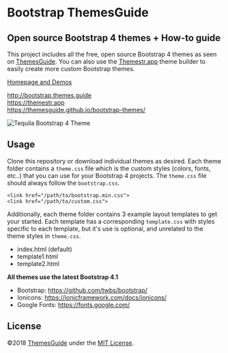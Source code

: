 # Bootstrap ThemesGuide

## Open source Bootstrap 4 themes + How-to guide

This project includes all the free, open source Bootstrap 4 themes as seen on [ThemesGuide](http://themes.guide).
You can also use the [Themestr.app](https://themestr.app) theme builder to easily 
create more custom Bootstrap themes. 

[Homepage and Demos](http://bootstrap.themes.guide)

<http://bootstrap.themes.guide><br>
<https://themestr.app><br>
<https://themesguide.github.io/bootstrap-themes/>

![Tequila Bootstrap 4 Theme](http://bootstrap.themes.guide/assets/ss_tequila.png)

## Usage

Clone this repository or download individual themes as desired. Each theme folder contains a `theme.css` file which is the 
custom styles (colors, fonts, etc..) that you can use for your Bootstrap 4 projects. The `theme.css` file should always follow
the `bootstrap.css`.

```
<link href="/path/to/bootstrap.min.css">
<link href="/path/to/custom.css">

```

Additionally, each theme folder contains 3 example layout templates to get your started. Each template has a corresponding `template.css`
 with styles specific to each template, but it's use is optional, and unrelated to the theme styles in `theme.css`.

- index.html (default)
- template1.html
- template2.html

**All themes use the latest Bootstrap 4.1**

- Bootstrap: <https://github.com/twbs/bootstrap/>
- Ionicons: <https://ionicframework.com/docs/ionicons/>
- Google Fonts: <https://fonts.google.com/>

## License

©2018 [ThemesGuide](https://themesguide.com) under the [MIT License](https://opensource.org/licenses/MIT).